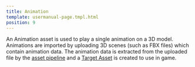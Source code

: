 ```yaml
---
title: Animation
template: usermanual-page.tmpl.html
position: 9
---
```


An Animation asset is used to play a single animation on a 3D model. Animations are imported by uploading 3D scenes (such as FBX files) which contain animation data. The animation data is extracted from the uploaded file by the [asset pipeline][asset_pipeline] and a [Target Asset][target_asset] is created to use in game.

[asset_pipeline]: /user-manual/glossary#asset_pipeline
[target_asset]: /user-manual/glossary#target_asset
